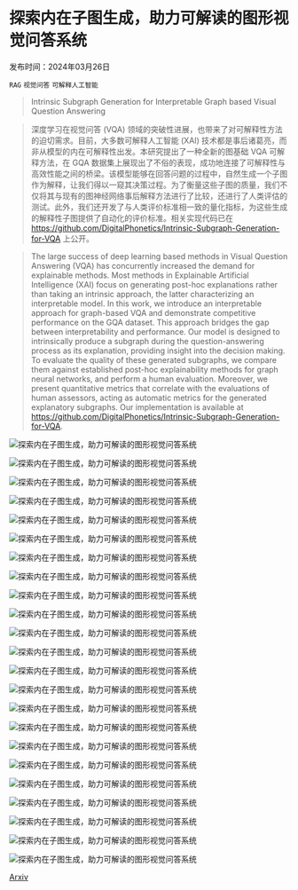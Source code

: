 # 探索内在子图生成，助力可解读的图形视觉问答系统

发布时间：2024年03月26日

`RAG` `视觉问答` `可解释人工智能`

> Intrinsic Subgraph Generation for Interpretable Graph based Visual Question Answering

> 深度学习在视觉问答 (VQA) 领域的突破性进展，也带来了对可解释性方法的迫切需求。目前，大多数可解释人工智能 (XAI) 技术都是事后诸葛亮，而非从模型的内在可解释性出发。本研究提出了一种全新的图基础 VQA 可解释方法，在 GQA 数据集上展现出了不俗的表现，成功地连接了可解释性与高效性能之间的桥梁。该模型能够在回答问题的过程中，自然生成一个子图作为解释，让我们得以一窥其决策过程。为了衡量这些子图的质量，我们不仅将其与现有的图神经网络事后解释方法进行了比较，还进行了人类评估的测试。此外，我们还开发了与人类评价标准相一致的量化指标，为这些生成的解释性子图提供了自动化的评价标准。相关实现代码已在 https://github.com/DigitalPhonetics/Intrinsic-Subgraph-Generation-for-VQA 上公开。

> The large success of deep learning based methods in Visual Question Answering (VQA) has concurrently increased the demand for explainable methods. Most methods in Explainable Artificial Intelligence (XAI) focus on generating post-hoc explanations rather than taking an intrinsic approach, the latter characterizing an interpretable model. In this work, we introduce an interpretable approach for graph-based VQA and demonstrate competitive performance on the GQA dataset. This approach bridges the gap between interpretability and performance. Our model is designed to intrinsically produce a subgraph during the question-answering process as its explanation, providing insight into the decision making. To evaluate the quality of these generated subgraphs, we compare them against established post-hoc explainability methods for graph neural networks, and perform a human evaluation. Moreover, we present quantitative metrics that correlate with the evaluations of human assessors, acting as automatic metrics for the generated explanatory subgraphs. Our implementation is available at https://github.com/DigitalPhonetics/Intrinsic-Subgraph-Generation-for-VQA.

![探索内在子图生成，助力可解读的图形视觉问答系统](../../../paper_images/2403.17647/x1.png)

![探索内在子图生成，助力可解读的图形视觉问答系统](../../../paper_images/2403.17647/x2.png)

![探索内在子图生成，助力可解读的图形视觉问答系统](../../../paper_images/2403.17647/x3.png)

![探索内在子图生成，助力可解读的图形视觉问答系统](../../../paper_images/2403.17647/x4.png)

![探索内在子图生成，助力可解读的图形视觉问答系统](../../../paper_images/2403.17647/x5.png)

![探索内在子图生成，助力可解读的图形视觉问答系统](../../../paper_images/2403.17647/x6.png)

![探索内在子图生成，助力可解读的图形视觉问答系统](../../../paper_images/2403.17647/x7.png)

![探索内在子图生成，助力可解读的图形视觉问答系统](../../../paper_images/2403.17647/x8.png)

![探索内在子图生成，助力可解读的图形视觉问答系统](../../../paper_images/2403.17647/x9.png)

![探索内在子图生成，助力可解读的图形视觉问答系统](../../../paper_images/2403.17647/x10.png)

![探索内在子图生成，助力可解读的图形视觉问答系统](../../../paper_images/2403.17647/x11.png)

![探索内在子图生成，助力可解读的图形视觉问答系统](../../../paper_images/2403.17647/x12.png)

![探索内在子图生成，助力可解读的图形视觉问答系统](../../../paper_images/2403.17647/x13.png)

![探索内在子图生成，助力可解读的图形视觉问答系统](../../../paper_images/2403.17647/x14.png)

![探索内在子图生成，助力可解读的图形视觉问答系统](../../../paper_images/2403.17647/x15.png)

![探索内在子图生成，助力可解读的图形视觉问答系统](../../../paper_images/2403.17647/x16.png)

![探索内在子图生成，助力可解读的图形视觉问答系统](../../../paper_images/2403.17647/x17.png)

![探索内在子图生成，助力可解读的图形视觉问答系统](../../../paper_images/2403.17647/x18.png)

![探索内在子图生成，助力可解读的图形视觉问答系统](../../../paper_images/2403.17647/x19.png)

![探索内在子图生成，助力可解读的图形视觉问答系统](../../../paper_images/2403.17647/x20.png)

![探索内在子图生成，助力可解读的图形视觉问答系统](../../../paper_images/2403.17647/x21.png)

![探索内在子图生成，助力可解读的图形视觉问答系统](../../../paper_images/2403.17647/x22.png)

![探索内在子图生成，助力可解读的图形视觉问答系统](../../../paper_images/2403.17647/x23.png)

[Arxiv](https://arxiv.org/abs/2403.17647)